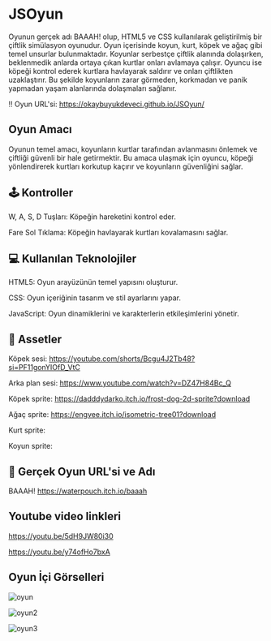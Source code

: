 # JSOyun
Oyunun gerçek adı BAAAH! olup, HTML5 ve CSS kullanılarak geliştirilmiş bir çiftlik simülasyon oyunudur. Oyun içerisinde koyun, kurt, köpek ve ağaç gibi temel unsurlar bulunmaktadır. Koyunlar serbestçe çiftlik alanında dolaşırken, beklenmedik anlarda ortaya çıkan kurtlar onları avlamaya çalışır. Oyuncu ise köpeği kontrol ederek kurtlara havlayarak saldırır ve onları çiftlikten uzaklaştırır. Bu şekilde koyunların zarar görmeden, korkmadan ve panik yapmadan yaşam alanlarında dolaşmaları sağlanır.

‼ Oyun URL'si: https://okaybuyukdeveci.github.io/JSOyun/

## Oyun Amacı
Oyunun temel amacı, koyunların kurtlar tarafından avlanmasını önlemek ve çiftliği güvenli bir hale getirmektir. Bu amaca ulaşmak için oyuncu, köpeği yönlendirerek kurtları korkutup kaçırır ve koyunların güvenliğini sağlar.

## 🕹️ Kontroller
W, A, S, D Tuşları: Köpeğin hareketini kontrol eder.

Fare Sol Tıklama: Köpeğin havlayarak kurtları kovalamasını sağlar.

## 💻 Kullanılan Teknolojiler
HTML5: Oyun arayüzünün temel yapısını oluşturur.

CSS: Oyun içeriğinin tasarım ve stil ayarlarını yapar.

JavaScript: Oyun dinamiklerini ve karakterlerin etkileşimlerini yönetir.

## 🎨 Assetler
Köpek sesi: https://youtube.com/shorts/Bcgu4J2Tb48?si=PF11gonYIOfD_VtC

Arka plan sesi: https://www.youtube.com/watch?v=DZ47H84Bc_Q

Köpek sprite: https://dadddydarko.itch.io/frost-dog-2d-sprite?download

Ağaç sprite: https://engvee.itch.io/isometric-tree01?download

Kurt sprite:

Koyun sprite: 

## 🔗 Gerçek Oyun URL'si ve Adı

BAAAH!   https://waterpouch.itch.io/baaah

## Youtube video linkleri

https://youtu.be/5dH9JW80i30

https://youtu.be/y74ofHo7bxA


## Oyun İçi Görselleri

![oyun](https://github.com/user-attachments/assets/b382aff6-ebf4-4579-b359-8208a5fc7aed)

![oyun2](https://github.com/user-attachments/assets/3ee70441-59e3-4fee-9ac6-16a829743880)

![oyun3](https://github.com/user-attachments/assets/2f543a87-d27b-4194-9a90-e5d0e148bcab)

